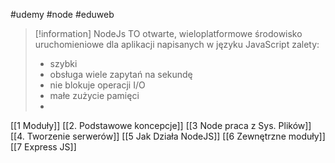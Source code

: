 #udemy #node #eduweb

> [!information] NodeJs
> TO otwarte, wieloplatformowe środowisko uruchomieniowe dla aplikacji napisanych w języku JavaScript
> zalety:
> 	- szybki
> 	- obsługa wiele zapytań na sekundę
> 	- nie blokuje operacji I/O
> 	- małe zużycie pamięci
> 	- 


[[1 Moduły]]
[[2. Podstawowe koncepcje]]
[[3 Node praca z Sys. Plików]]
[[4. Tworzenie serwerów]]
[[5 Jak Działa NodeJS]]
[[6 Zewnętrzne moduły]]
[[7 Express JS]]







